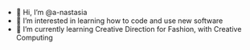 - 👋 Hi, I’m @a-nastasia
- 👀 I’m interested in learning how to code and use new software
- 🌱 I’m currently learning Creative Direction for Fashion, with Creative Computing
